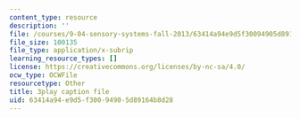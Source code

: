 ```yaml
---
content_type: resource
description: ''
file: /courses/9-04-sensory-systems-fall-2013/63414a94e9d5f30094905d89164b8d28_XTuXlXav78.srt
file_size: 100135
file_type: application/x-subrip
learning_resource_types: []
license: https://creativecommons.org/licenses/by-nc-sa/4.0/
ocw_type: OCWFile
resourcetype: Other
title: 3play caption file
uid: 63414a94-e9d5-f300-9490-5d89164b8d28
---
```

